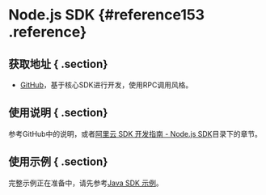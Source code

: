 # Node.js SDK {#reference153 .reference}

## 获取地址 { .section}

-   [GitHub](https://github.com/aliyun/openapi-core-nodejs-sdk)，基于核心SDK进行开发，使用RPC调用风格。

## 使用说明 { .section}

参考GitHub中的说明，或者[阿里云 SDK 开发指南 - Node.js SDK](https://help.aliyun.com/document_detail/57342.html)目录下的章节。

## 使用示例 { .section}

完整示例正在准备中，请先参考[Java SDK 示例](https://help.aliyun.com/document_detail/64074.html)。

